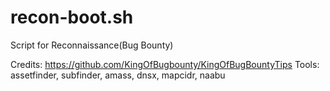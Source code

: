 # recon-boot.sh
Script for Reconnaissance(Bug Bounty)


Credits: https://github.com/KingOfBugbounty/KingOfBugBountyTips 
Tools: assetfinder, subfinder, amass, dnsx, mapcidr, naabu
